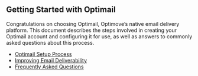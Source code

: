## Getting Started with Optimail
<a id="intro"></a>Congratulations on choosing Optimail, Optimove’s native email delivery platform. This document describes the steps involved in creating your Optimail account and configuring it for use, as well as answers to commonly asked questions about this process.

- [Optimail Setup Process](https://github.com/optimove-tech/Optimail/blob/Roni-Optimail/Optimail%20Setup%20Process)
- [Improving Email Deliverability](https://github.com/optimove-tech/Optimail/blob/Roni-Optimail/Improving%20Email%20Deliverability)
- [Frequently Asked Questions](https://github.com/optimove-tech/Optimail/tree/Roni-Optimail/Frequently%20Asked%20Questions)

